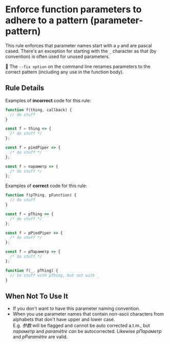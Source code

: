 # Enforce function parameters to adhere to a pattern (parameter-pattern)

This rule enforces that parameter names start with a `p` and are pascal cased. There's an exception for
starting with the `_` character as that (by convention) is often used for unused parameters.

🔧 The `--fix option` on the command line renames parameters to the correct pattern (including
any use in the function body).

## Rule Details

Examples of **incorrect** code for this rule:

```javascript
function f(thing, callback) {
  // do stuff
}

const f = thing => {
  /* do stuff */
};

const f = piedPiper => {
  /* do stuff */
};

const f = параметр => {
  /* do stuff */
};
```

Examples of **correct** code for this rule:

```javascript
function f(pThing, pFunction) {
  // do stuff
}

const f = pThing => {
  /* do stuff */
};

const f = pPiedPiper => {
  /* do stuff */
};

const f = pПараметр => {
  /* do stuff */
};

function f(_, pThing) {
  // to stuff with pThing, but not with _
}
```

<!--
### Options

If there are any options, describe them here. Otherwise, delete this section.
-->

## When Not To Use It

- If you don't want to have this parameter naming convention.
- When you use parameter names that contain non-ascii characters from alphabets that
  don't have upper and lower case.     
  E.g. _参数_ will be flagged and cannot be auto corrected  a.t.m., but _параметр_ and
  _paramètre_ _can_ be autocorrected. Likewise _pПараметр_ and _pParamètre_ are valid.

<!--
## Further Reading

If there are other links that describe the issue this rule addresses, please include them here in a bulleted list.
-->
